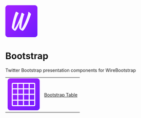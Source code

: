 <img src="https://github.com/WireBootstrap/Bootstrap/blob/master/images/eb-bootstrap.svg" width="100" height="100">

# Bootstrap
Twitter Bootstrap presentation components for WireBootstrap

<table>
  <tr><td><img src="https://github.com/WireBootstrap/Bootstrap/blob/master/images/eb-table.svg" width="100" height="100"></td>
    <td><a href="https://github.com/WireBootstrap/Bootstrap/wiki/Bootstrap-Table">Bootstrap Table</a></td>
  </tr>
  </table>
